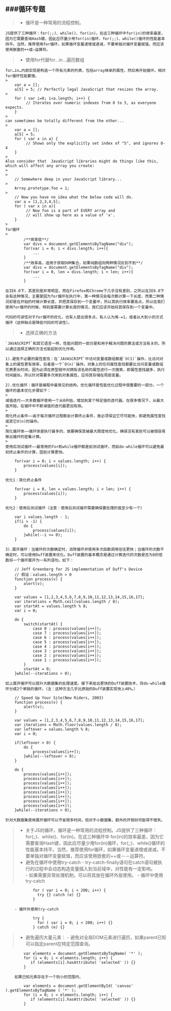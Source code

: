 ###循环专题
----------
> - 循环是一种常用的流程控制。
>  
	JS提供了三种循环：for(;;)、while()、for(in)。在这三种循环中for(in)的效率最差，因为它需要查询Hash键，因此应尽量少用for(in)循环，for(;;)、while()循环的性能基本持平。当然，推荐使用for循环，如果循环变量递增或递减，不要单独对循环变量赋值，而应该使用嵌套的++或–运算符。
> - 使用for代替for…in…遍历数组
>
	for…in…内部实现是构造一个所有元素的列表，包括array继承的属性，然后再开始循环。相对for循环性能要慢。
	>
		var a = [];
		a[5] = 5; // Perfectly legal JavaScript that resizes the array.
	>	 
		for ( var i=0; i<a.length; i++) {
		     // Iterates over numeric indexes from 0 to 5, as everyone expects.
		}
	>
	can sometimes be totally different from the other...
	>
		var a = [];
		a[5] = 5;
		for ( var x in a) {
		     // Shows only the explicitly set index of "5", and ignores 0-4
		}
	>
	Also consider that  JavaScript libraries might do things like this, which will affect any array you create:
	>
	>
		// Somewhere deep in your JavaScript library...
	>
		Array.prototype.foo = 1;
	>
		// Now you have no idea what the below code will do.
		var a = [1,2,3,4,5];
		for ( var x in a){
		     // Now foo is a part of EVERY array and
		     // will show up here as a value of 'x'.
		}
	>
	for循环
	>		    
			/**效率低**/   
		    var divs = document.getElementsByTagName("div");    
		    for(var i = 0; i < divs.length; i++){   
		        ...  
		    }    
			/**效率高，适用于获取DOM集合，如果纯数组则两种情况区别不到**/  
		    var divs = document.getElementsByTagName("div");   
		    for(var i = 0, len = divs.length; i < len; i++){   
		        ... 
		    }   
>	
	在IE6.0下，其差别是非常明显，而在Firefox和Chrome下几乎没有差别，之所以在IE6.0下会有这种情况，主要是因为for循环在执行中，第一种情况会每次都计算一下长度，而第二种情况却是在开始的时候计算长度，并把其保存到一个变量中，所以其执行效率要高点，所以在我们使用for循环的时候，特别是需要计算长度的情况，我们应该开始将其保存到一个变量中。
>
	代码的可读性对于for循环的优化，也有人提出很多点，有人认为用-=1，或者从大到小的方式循环（这样缺点是降低代码的可读性）。
> - 选择正确的方法
> 
	`JAVASCRIPT`和其它语言一样，性能问题的一部分是和用于解决问题的算法或方法有关的，所以通过选择正确的方法也能起到优化作用。
> 	
	1).避免不必要的属性查找：在`JAVASCRIPT`中访问变量或数组都是`O(1)`操作，比访问对象上的属性更有效率，后者是一个`O(n)`操作。对象上的任何属性查找都要比访问变量或数组花费更长时间，因为必须在原型链中对拥有该名称的属性进行一次搜索，即属性查找越多，执行时间越长。所以针对需要多次用到对象属性，应将其存储在局部变量。
>
	2).优化循环：循环是编程中最常见的结构，优化循环是性能优化过程中很重要的一部分。一个循环的基本优化步骤如下：
	>
	减值迭代——大多数循环使用一个从0开始，增加到某个特定值的迭代器。在很多情况下，从最大值开始，在循环中不断减值的迭代器更加有效。
	>
	简化终止条件——由于每次循环过程都会计算终止条件，故必须保证它尽可能快，即避免属性查找或其它O(n)的操作。
	>
	简化循环体——循环体是执行最多的，故要确保其被最大限度地优化。确保没有某些可以被很容易移出循环的密集计算。
	>
	使用后测试循环——最常用的for和while循环都是前测试循环，而如do-while循环可以避免最初终止条件的计算，因些计算更快。
>
		for(var i = 0; i < values.length; i++) {
		    process(values[i]);
		}
>
	优化1：简化终止条件
>
		for(var i = 0, len = values.length; i < len; i++) {
		    process(values[i]);
		}
>
	优化2：使用后测试循环（注意：使用后测试循环需要确保要处理的值至少有一个）
>
		var i values.length - 1;
		if(i > -1) {
		    do {
		        process(values[i]);
		    }while(--i >= 0);
		}
>
	3).展开循环：当循环的次数确定时，消除循环并使用多次函数调用往往更快；当循环的次数不确定时，可以使用Duff装置来优化。Duff装置的基本概念是通过计算迭代的次数是否为8的倍数将一个循环展开为一系列语句。如下：
>
		// Jeff Greenberg for JS implementation of Duff's Device
		// 假设：values.length > 0
		function process(v) {
		    alert(v);
		}
>
		var values = [1,2,3,4,5,6,7,8,9,10,11,12,13,14,15,16,17];
		var iterations = Math.ceil(values.length / 8);
		var startAt = values.length % 8;
		var i = 0;
>		 
		do {
		    switch(startAt) {
		        case 0 : process(values[i++]);
		        case 7 : process(values[i++]);
		        case 6 : process(values[i++]);
		        case 5 : process(values[i++]);
		        case 4 : process(values[i++]);
		        case 3 : process(values[i++]);
		        case 2 : process(values[i++]);
		        case 1 : process(values[i++]);
		    }
		    startAt = 0;
		}while(--iterations > 0);
>
	如上展开循环可以提升大数据集的处理速度。接下来给出更快的Duff装置技术，将do-while循环分成2个单独的循环。（注：这种方法几乎比原始的Duff装置实现快上40%。）
> 
		// Speed Up Your Site(New Riders, 2003)
		function process(v) {
		    alert(v);
		}
>		 
		var values = [1,2,3,4,5,6,7,8,9,10,11,12,13,14,15,16,17];
		var iterations = Math.floor(values.length / 8);
		var leftover = values.length % 8;
		var i = 0;
>		 
		if(leftover > 0) {
		    do {
		        process(values[i++]);
		    }while(--leftover > 0);
		}
>		 
		do {
		    process(values[i++]);
		    process(values[i++]);
		    process(values[i++]);
		    process(values[i++]);
		    process(values[i++]);
		    process(values[i++]);
		    process(values[i++]);
		    process(values[i++]);
		}while(--iterations > 0);
>
	针对大数据集使用展开循环可以节省很多时间，但对于小数据集，额外的开销则可能得不偿失。
> - 关于JS的循环，循环是一种常用的流程控制。JS提供了三种循环：for(;;)、while()、for(in)。在这三种循环中 for(in)的效率最差，因为它需要查询Hash键，因此应尽量少用for(in)循环，for(;;)、while()循环的性能基本持平。当然，推荐使用for循环，如果循环变量递增或递减，不要单独对循环变量赋值，而应该使用嵌套的++或－－运算符。
> - 避免在循环中使用try-catch
	- try-catch-finally语句在catch语句被执行的过程中会动态构造变量插入到当前域中，对性能有一定影响。  
	- 如果需要异常处理机制，可以将其放在循环外层使用。
		- 循环中使用try-catch
>
				for ( var i = 0; i < 200; i++) {
				  try {} catch (e) {}
				}
>
		- 循环外使用try-catch
>
				try {
				  for ( var i = 0; i < 200; i++) {}
				} catch (e) {}
>
> - 避免遍历大量元素：
	- 避免对全局DOM元素进行遍历，如果parent已知可以指定parent在特定范围查询。
>
			var elements = document.getElementsByTagName( '*' );
			for (i = 0; i < elements.length; i++) {
			   if (elements[i].hasAttribute( 'selected' )) {}
			}
>
		如果已知元素存在于一个较小的范围内，
>
			var elements = document.getElementById( 'canvas' ).getElementsByTagName ( '*' );
			for (i = 0; i < elements.length; i++) {
			   if (elements[i].hasAttribute( 'selected' )) {}
			}